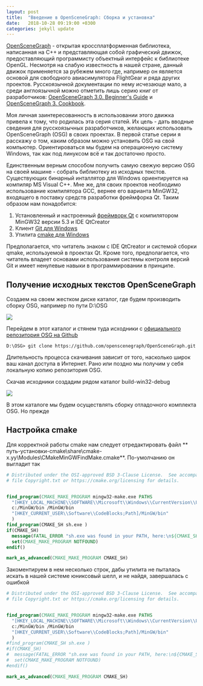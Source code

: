 ```yaml
---
layout: post
title:  "Введение в OpenSceneGraph: Сборка и установка"
date:   2018-10-28 09:19:00 +0300
categories: jekyll update
---
```


[OpenSceneGraph](http://www.openscenegraph.org/) - открытая кроссплатформенная библиотека, написанная на C++ и представляющая собой графический движок, предоставляющий программисту объектный интерфейс к библиотеке OpenGL. Несмотря на слабую известность в нашей стране, данный движок применяется за рубежем много где, например он является основой для свободного авиасимулятора FlightGear и ряда других проектов. Русскоязычной документации по нему исчезающе мало, а среди англоязычной можно отметить лишь серию книг от разработчиков: [OpenSceneGraph 3.0. Beginner's Guide](https://www.amazon.com/OpenSceneGraph-3-0-Beginners-Rui-Wang/dp/1849512825) и [OpenSceneGraph 3. Cookbook](https://www.amazon.com/OpenSceneGraph-3-Cookbook-Rui-Wang/dp/184951688X).

Моя личная заинтересованность в использовании этого движка привела к тому, что родилась эта серия статей. Их цель - дать вводные сведения для русскоязычных разработчиков, желающих использовать OpenSceneGraph (OSG) в своих проектах. В первой статье серии я расскажу о том, каким образом можно установить OSG на свой компьютер. Ориентироваться мы будем на операционную систему Windows, так как под линуксом всё и так достаточно просто.

Единственным верным способом получить самую свежую версию OSG на своей машине - собрать библиотеку из исходных текстов. Существующих бинарный инталлятор для Windows ориентируется на компиляр MS Visual C++. Мне же, для своих проектов необходимо использование компилятора GCC, вернее его варианта MinGW32, входящего в поставку средств разработки фреймфорка Qt. Таким образом нам понадобится:

1. Установленный и настроенный [фреймворк Qt](https://www.qt.io/) с компилятором MinGW32 версии 5.3 и IDE QtCreator
2. Клиент [Git для Windows](https://git-scm.com/download/win)
3. Утилита [сmake для Windows](https://cmake.org/download/)  

Предполагается, что читатель знаком с IDE QtCreator и системой сборки qmake, используемой в проектах Qt. Кроме того, предполагается, что читатель владеет основами использования системы контроля версий Git и имеет ненулевые навыки в программировании в принципе.

## Получение исходных текстов OpenSceneGraph

Создаем на своем жестком диске каталог, где будем производить сборку OSG, например по пути D:\OSG

![](https://habrastorage.org/webt/sg/mb/ei/sgmbeipbjg0a7rp8tjzru6yxesa.png)

Перейдем в этот каталог и стянем туда исходники с [официального репозитория OSG на Github](https://github.com/openscenegraph/OpenSceneGraph)

```
D:\OSG> git clone https://github.com/openscenegraph/OpenSceneGraph.git
```

Длительность процесса скачивания зависит от того, насколько широк ваш канал доступа в Интернет. Рано или поздно мы получим у себя локальную копию репозитория OSG. 

Скачав исходники создадим рядом каталог build-win32-debug

![](https://habrastorage.org/webt/ah/cs/ug/ahcsugq_vwdefv1f_azxmpyjcc8.png)

В этом каталоге мы будем осуществлять сборку отладочного комплекта OSG. Но прежде

## Настройка cmake

Для корректной работы cmake нам следует отредактировать файл ** путь-установки-cmake\share\cmake-x.yy\Modules\CMakeMinGWFindMake.cmake**. По-умолчанию он выгладит так

```cmake
# Distributed under the OSI-approved BSD 3-Clause License.  See accompanying
# file Copyright.txt or https://cmake.org/licensing for details.


find_program(CMAKE_MAKE_PROGRAM mingw32-make.exe PATHS
  "[HKEY_LOCAL_MACHINE\\SOFTWARE\\Microsoft\\Windows\\CurrentVersion\\Uninstall\\MinGW;InstallLocation]/bin"
  c:/MinGW/bin /MinGW/bin
  "[HKEY_CURRENT_USER\\Software\\CodeBlocks;Path]/MinGW/bin"
  )
find_program(CMAKE_SH sh.exe )
if(CMAKE_SH)
  message(FATAL_ERROR "sh.exe was found in your PATH, here:\n${CMAKE_SH}\nFor MinGW make to work correctly sh.exe must NOT be in your path.\nRun cmake from a shell that does not have sh.exe in your PATH.\nIf you want to use a UNIX shell, then use MSYS Makefiles.\n")
  set(CMAKE_MAKE_PROGRAM NOTFOUND)
endif()

mark_as_advanced(CMAKE_MAKE_PROGRAM CMAKE_SH)
```

Закоментируем в нем несколько строк, дабы утилита не пыталась искать в нашей системе юниксовый шелл, и не найдя, завершалась с ошибкой

```cmake
# Distributed under the OSI-approved BSD 3-Clause License.  See accompanying
# file Copyright.txt or https://cmake.org/licensing for details.


find_program(CMAKE_MAKE_PROGRAM mingw32-make.exe PATHS
  "[HKEY_LOCAL_MACHINE\\SOFTWARE\\Microsoft\\Windows\\CurrentVersion\\Uninstall\\MinGW;InstallLocation]/bin"
  c:/MinGW/bin /MinGW/bin
  "[HKEY_CURRENT_USER\\Software\\CodeBlocks;Path]/MinGW/bin"
  )
#find_program(CMAKE_SH sh.exe )
#if(CMAKE_SH)
#  message(FATAL_ERROR "sh.exe was found in your PATH, here:\n${CMAKE_SH}\nFor MinGW make to work correctly sh.exe must NOT be in your path.\nRun cmake from a shell that does not have sh.exe in your PATH.\nIf you want to use a UNIX shell, then use MSYS Makefiles.\n")
#  set(CMAKE_MAKE_PROGRAM NOTFOUND)
#endif()

mark_as_advanced(CMAKE_MAKE_PROGRAM CMAKE_SH)
```

